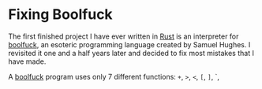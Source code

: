 # Fixing Boolfuck

The first finished project I have ever written in [Rust] is an interpreter for [boolfuck], an esoteric programming language created by Samuel Hughes. 
I revisited it one and a half years later and decided to fix most mistakes that I have made.

A [boolfuck] program uses only 7 different functions: `+`, `>`, `<`, `[`, `]`, `,

[Rust]:www.rust-lang.org
[boolfuck]:http://samuelhughes.com/boof/